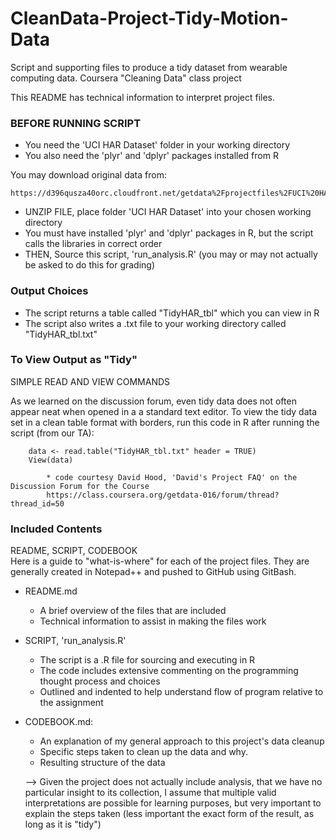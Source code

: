 CleanData-Project-Tidy-Motion-Data
==================================

Script and supporting files to produce a tidy dataset from wearable computing data. 
Coursera "Cleaning Data" class project

This README has technical information to interpret project files.

### BEFORE RUNNING SCRIPT 
* You need the 'UCI HAR Dataset' folder in your working directory
* You also need the 'plyr' and 'dplyr' packages installed from R 

You may download original data from:

	https://d396qusza40orc.cloudfront.net/getdata%2Fprojectfiles%2FUCI%20HAR%20Dataset.zip
	
* UNZIP FILE, place folder 'UCI HAR Dataset' into your chosen working directory
* You must have installed 'plyr' and 'dplyr' packages in R, but the script calls the libraries in correct order
* THEN, Source this script, 'run_analysis.R' (you may or may not actually be asked to do this for grading)

### Output Choices

* The script returns a table called "TidyHAR_tbl" which you can view in R
* The script also writes a .txt file to your working directory called "TidyHAR_tbl.txt"

### To View Output as "Tidy"
SIMPLE READ AND VIEW COMMANDS

As we learned on the discussion forum, even tidy data does not often appear neat when opened in a a standard text editor.
To view the tidy data set in a clean table format with borders, run this code in R after running the script (from our TA):
	
		data <- read.table("TidyHAR_tbl.txt" header = TRUE)
		View(data)
	
			* code courtesy David Hood, 'David's Project FAQ' on the Discussion Forum for the Course
			https://class.coursera.org/getdata-016/forum/thread?thread_id=50

### Included Contents

README, SCRIPT, CODEBOOK		
Here is a guide to "what-is-where" for each of the project files.
They are generally created in Notepad++ and pushed to GitHub using GitBash.

* README.md	
	* A brief overview of the files that are included
	* Technical information to assist in making the files work

* SCRIPT, 'run_analysis.R'
	* The script is a .R file for sourcing and executing in R
	* The code includes extensive commenting on the programming thought process and choices
	* Outlined and indented to help understand flow of program relative to the assignment
	
* CODEBOOK.md: 
	* An explanation of my general approach to this project's data cleanup
	* Specific steps taken to clean up the data and why.
	* Resulting structure of the data
	
	--> Given the project does not actually include analysis, that we have no particular insight to its collection, 
	I assume that multiple valid interpretations are possible for learning purposes, but
	very important to explain the steps taken (less important the exact form of the result, as long as it is "tidy")



















